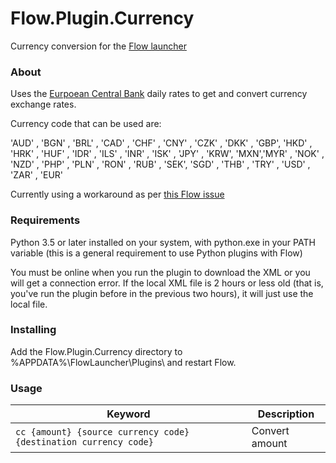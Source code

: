 # Flow.Plugin.Currency

Currency conversion for the [Flow launcher](https://github.com/Flow-Launcher/Flow.Launcher)

### About

Uses the [Eurpoean Central Bank](https://www.ecb.europa.eu/stats/policy_and_exchange_rates/euro_reference_exchange_rates/html/index.en.html) daily rates to get and convert currency exchange rates.

Currency code that can be used are:

'AUD' , 'BGN' , 'BRL' , 'CAD' , 'CHF' , 'CNY' , 'CZK' , 'DKK' , 'GBP', 'HKD' , 'HRK' , 'HUF' , 'IDR' , 'ILS' , 'INR' , 'ISK' , 'JPY' , 'KRW', 'MXN','MYR' , 'NOK' , 'NZD' , 'PHP' , 'PLN' , 'RON' , 'RUB' , 'SEK', 'SGD' , 'THB' , 'TRY' , 'USD' , 'ZAR' , 'EUR'

Currently using a workaround as per [this Flow issue](https://github.com/Flow-Launcher/Flow.Launcher/issues/155)

### Requirements

Python 3.5 or later installed on your system, with python.exe in your PATH variable (this is a general requirement to use Python plugins with Flow)

You must be online when you run the plugin to download the XML or you will get a connection error. If the local XML file is 2 hours or less old (that is, you've run the plugin before in the previous two hours), it will just use the local file.

### Installing

Add the Flow.Plugin.Currency directory to %APPDATA%\FlowLauncher\Plugins\ and restart Flow.

### Usage

| Keyword                                                          | Description    |
| ---------------------------------------------------------------- | -------------- |
| `cc {amount} {source currency code} {destination currency code}` | Convert amount |
